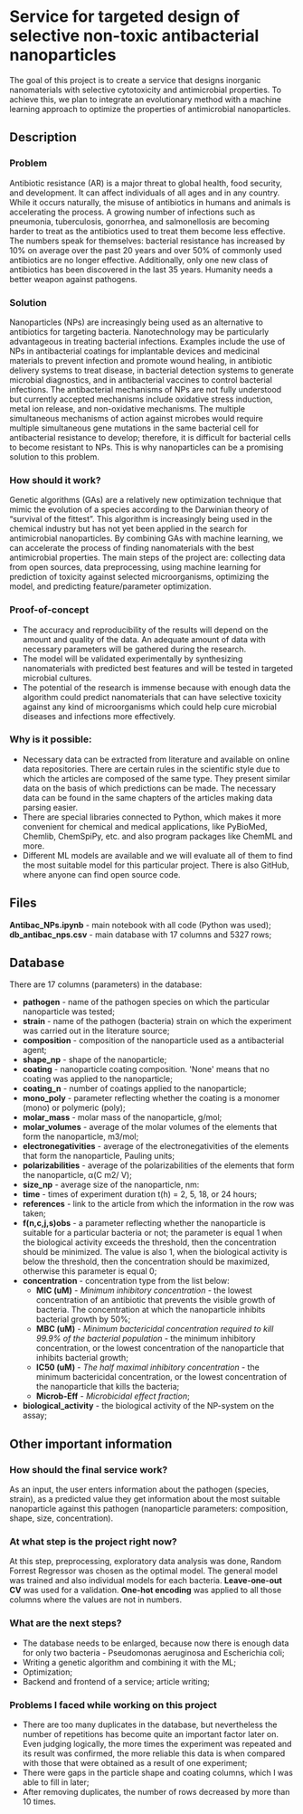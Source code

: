 # Service for targeted design of selective non-toxic antibacterial nanoparticles
The goal of this project is to create a service that designs inorganic nanomaterials with selective cytotoxicity and antimicrobial properties. To achieve this, we plan to integrate an evolutionary method with a machine learning approach to optimize the properties of antimicrobial nanoparticles.
## Description
### Problem
Antibiotic resistance (AR) is a major threat to global health, food security, and development. It can affect individuals of all ages and in any country. While it occurs naturally, the misuse of antibiotics in humans and animals is accelerating the process. A growing number of infections such as pneumonia, tuberculosis, gonorrhea, and salmonellosis are becoming harder to treat as the antibiotics used to treat them become less effective. The numbers speak for themselves: bacterial resistance has increased by 10% on average over the past 20 years and over 50% of commonly used antibiotics are no longer effective. Additionally, only one new class of antibiotics has been discovered in the last 35 years. Humanity needs a better weapon against pathogens.
### Solution
Nanoparticles (NPs) are increasingly being used as an alternative to antibiotics for targeting bacteria. Nanotechnology may be particularly advantageous in treating bacterial infections. Examples include the use of NPs in antibacterial coatings for implantable devices and medicinal materials to prevent infection and promote wound healing, in antibiotic delivery systems to treat disease, in bacterial detection systems to generate microbial diagnostics, and in antibacterial vaccines to control bacterial infections. The antibacterial mechanisms of NPs are not fully understood but currently accepted mechanisms include oxidative stress induction, metal ion release, and non-oxidative mechanisms. The multiple simultaneous mechanisms of action against microbes would require multiple simultaneous gene mutations in the same bacterial cell for antibacterial resistance to develop; therefore, it is difficult for bacterial cells to become resistant to NPs. This is why nanoparticles can be a promising solution to this problem.
### How should it work?
Genetic algorithms (GAs) are a relatively new optimization technique that mimic the evolution of a species according to the Darwinian theory of “survival of the fittest”. This algorithm is increasingly being used in the chemical industry but has not yet been applied in the search for antimicrobial nanoparticles. By combining GAs with machine learning, we can accelerate the process of finding nanomaterials with the best antimicrobial properties. The main steps of the project are: collecting data from open sources, data preprocessing, using machine learning for prediction of toxicity against selected microorganisms, optimizing the model, and predicting feature/parameter optimization.
### Proof-of-concept
- The accuracy and reproducibility of the results will depend on the amount and quality of the data. An adequate amount of data with necessary parameters will be gathered during the research.
- The model will be validated experimentally by synthesizing nanomaterials with predicted best features and will be tested in targeted microbial cultures.
- The potential of the research is immense because with enough data the algorithm could predict nanomaterials that can have selective toxicity against any kind of microorganisms which could help cure microbial diseases and infections more effectively.
### Why is it possible:
- Necessary data can be extracted from literature and available on online data repositories. There are certain rules in the scientific style due to which the articles are composed of the same type. They present similar data on the basis of which predictions can be made. The necessary data can be found in the same chapters of the articles making data parsing easier.
- There are special libraries connected to Python, which makes it more convenient for chemical and medical applications, like PyBioMed, Chemlib, ChemSpiPy, etc. and also program packages like ChemML and more.
- Different ML models are available and we will evaluate all of them to find the most suitable model for this particular project.
There is also GitHub, where anyone can find open source code.
## Files
**Antibac_NPs.ipynb** - main notebook with all code (Python was used);
**db_antibac_nps.csv** - main database with 17 columns and 5327 rows;
## Database
There are 17 columns (parameters) in the database:
+ **pathogen** - name of the pathogen species on which the particular nanoparticle was tested;
+ **strain** - name of the pathogen (bacteria) strain on which the experiment was carried out in the literature source;
+ **composition** - composition of the nanoparticle used as a antibacterial agent;
+ **shape_np** - shape of the nanoparticle;
+ **coating** -	nanoparticle coating composition. 'None' means that no coating was applied to the nanoparticle;
+ **coating_n**	- number of coatings applied to the nanoparticle;
+ **mono_poly** - parameter reflecting whether the coating is a	monomer (mono) or polymeric (poly);
+ **molar_mass** - 	molar mass of the nanoparticle, g/mol;
+ **molar_volumes** -  average of the molar volumes of the elements that form the nanoparticle, m3/mol;
+ **electronegativities** - average of the electronegativities of the elements that form the nanoparticle, Pauling units;
+ **polarizabilities** - average of the polarizabilities of the elements that form the nanoparticle, α(C m2/ V);
+ **size_np**	- average size of the nanoparticle, nm:
+ **time** - times of experiment duration t(h) = 2, 5, 18, or 24 hours;
+ **references** - link to the article from which the information in the row was taken;
+ **f(n,c,j,s)obs**	- a parameter reflecting whether the nanoparticle is suitable for a particular bacteria or not; the parameter is equal 1 when the biological activity exceeds the threshold, then the concentration should be minimized. The value is also 1, when the biological activity is below the threshold, then the concentration should be maximized, otherwise this parameter is equal 0;
+ **concentration**	- concentration type from the list below:
  + **MIC (uM)** - *Minimum inhibitory concentration* - the lowest concentration of an antibiotic that prevents the visible growth of bacteria. The concentration at which the nanoparticle inhibits bacterial growth by 50%;
  + **MBC (uM)** - *Minimum bactericidal concentration required to kill 99.9% of the bacterial population* - the minimum inhibitory concentration, or the lowest concentration of the nanoparticle that inhibits bacterial growth;
  + **IC50 (uM)** - *The half maximal inhibitory concentration* - the minimum bactericidal concentration, or the lowest concentration of the nanoparticle that kills the bacteria;
  + **Microb-Eff** - *Microbicidal effect fraction*;
+ **biological_activity** - the biological activity of the NP-system on the assay;
## Other important information
### How should the final service work?
As an input, the user enters information about the pathogen (species, strain), as a predicted value they get information about the most suitable nanoparticle against this pathogen (nanoparticle parameters: composition, shape, size, concentration). 
### At what step is the project right now?
At this step, preprocessing, exploratory data analysis was done, Random Forrest Regressor was chosen as the optimal model. The general model was trained and also individual models for each bacteria. **Leave-one-out CV** was used for a validation. **One-hot encoding** was applied to all those columns where the values are not in numbers.
### What are the next steps?
+ The database needs to be enlarged, because now there is enough data for only two bacteria - Pseudomonas aeruginosa and Escherichia coli;
+ Writing a genetic algorithm and combining it with the ML;
+ Optimization;
+ Backend and frontend of a service; article writing;
### Problems I faced while working on this project
+ There are too many duplicates in the database, but nevertheless the number of repetitions has become quite an important factor later on. Even judging logically, the more times the experiment was repeated and its result was confirmed, the more reliable this data is when compared with those that were obtained as a result of one experiment;
+ There were gaps in the particle shape and coating columns, which I was able to fill in later;
+ After removing duplicates, the number of rows decreased by more than 10 times.
